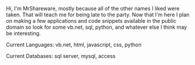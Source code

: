 Hi, I'm MrShareware, mostly because all of the other names I liked were taken.
That will teach me for being late to the party.
Now that I'm here I plan on making a few applications and code snippets
available in the public domain so look for some vb.net, sql, python,
and whatever else I think may be interesting.

Current Languages: vb.net, html, javascript, css, python

Current Databases: sql server, mysql, access
